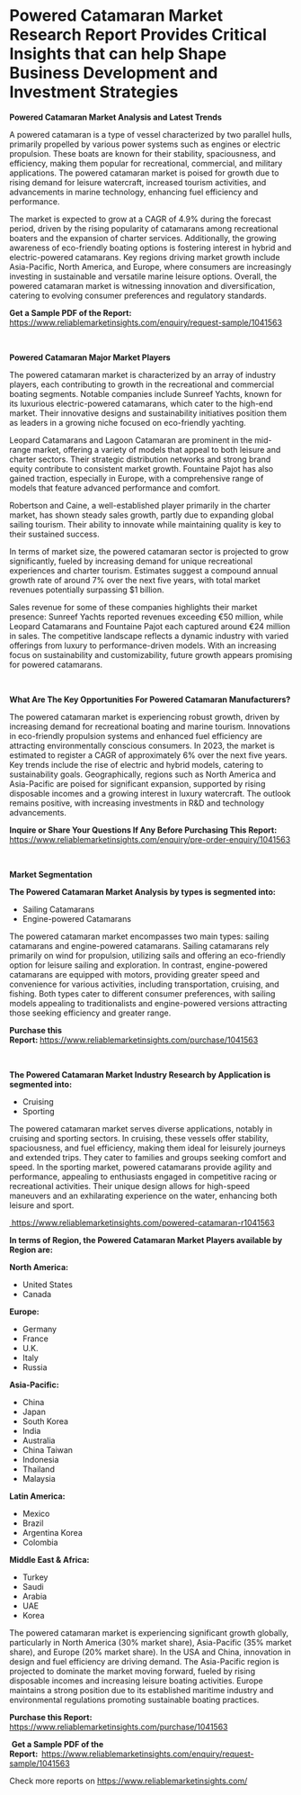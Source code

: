 <p><h1>Powered Catamaran Market Research Report Provides Critical Insights that can help Shape Business Development and Investment Strategies</h1></p><p><strong>Powered Catamaran Market Analysis and Latest Trends</strong></p>
<p><p>A powered catamaran is a type of vessel characterized by two parallel hulls, primarily propelled by various power systems such as engines or electric propulsion. These boats are known for their stability, spaciousness, and efficiency, making them popular for recreational, commercial, and military applications. The powered catamaran market is poised for growth due to rising demand for leisure watercraft, increased tourism activities, and advancements in marine technology, enhancing fuel efficiency and performance.</p><p>The market is expected to grow at a CAGR of 4.9% during the forecast period, driven by the rising popularity of catamarans among recreational boaters and the expansion of charter services. Additionally, the growing awareness of eco-friendly boating options is fostering interest in hybrid and electric-powered catamarans. Key regions driving market growth include Asia-Pacific, North America, and Europe, where consumers are increasingly investing in sustainable and versatile marine leisure options. Overall, the powered catamaran market is witnessing innovation and diversification, catering to evolving consumer preferences and regulatory standards.</p></p>
<p><strong>Get a Sample PDF of the Report:&nbsp;</strong> <a href="https://www.reliablemarketinsights.com/enquiry/request-sample/1041563?utm_campaign=2451&utm_medium=2&utm_source=Github&utm_content=ia&utm_term=16022025&utm_id=powered-catamaran">https://www.reliablemarketinsights.com/enquiry/request-sample/1041563</a></p>
<p>&nbsp;</p>
<p><strong>Powered Catamaran Major Market Players</strong></p>
<p><p>The powered catamaran market is characterized by an array of industry players, each contributing to growth in the recreational and commercial boating segments. Notable companies include Sunreef Yachts, known for its luxurious electric-powered catamarans, which cater to the high-end market. Their innovative designs and sustainability initiatives position them as leaders in a growing niche focused on eco-friendly yachting.</p><p>Leopard Catamarans and Lagoon Catamaran are prominent in the mid-range market, offering a variety of models that appeal to both leisure and charter sectors. Their strategic distribution networks and strong brand equity contribute to consistent market growth. Fountaine Pajot has also gained traction, especially in Europe, with a comprehensive range of models that feature advanced performance and comfort.</p><p>Robertson and Caine, a well-established player primarily in the charter market, has shown steady sales growth, partly due to expanding global sailing tourism. Their ability to innovate while maintaining quality is key to their sustained success.</p><p>In terms of market size, the powered catamaran sector is projected to grow significantly, fueled by increasing demand for unique recreational experiences and charter tourism. Estimates suggest a compound annual growth rate of around 7% over the next five years, with total market revenues potentially surpassing $1 billion.</p><p>Sales revenue for some of these companies highlights their market presence: Sunreef Yachts reported revenues exceeding €50 million, while Leopard Catamarans and Fountaine Pajot each captured around €24 million in sales. The competitive landscape reflects a dynamic industry with varied offerings from luxury to performance-driven models. With an increasing focus on sustainability and customizability, future growth appears promising for powered catamarans.</p></p>
<p>&nbsp;</p>
<p><strong>What Are The Key Opportunities For Powered Catamaran Manufacturers?</strong></p>
<p><p>The powered catamaran market is experiencing robust growth, driven by increasing demand for recreational boating and marine tourism. Innovations in eco-friendly propulsion systems and enhanced fuel efficiency are attracting environmentally conscious consumers. In 2023, the market is estimated to register a CAGR of approximately 6% over the next five years. Key trends include the rise of electric and hybrid models, catering to sustainability goals. Geographically, regions such as North America and Asia-Pacific are poised for significant expansion, supported by rising disposable incomes and a growing interest in luxury watercraft. The outlook remains positive, with increasing investments in R&D and technology advancements.</p></p>
<p><strong>Inquire or Share Your Questions If Any Before Purchasing This Report:</strong> <a href="https://www.reliablemarketinsights.com/enquiry/pre-order-enquiry/1041563?utm_campaign=2451&utm_medium=2&utm_source=Github&utm_content=ia&utm_term=16022025&utm_id=powered-catamaran">https://www.reliablemarketinsights.com/enquiry/pre-order-enquiry/1041563</a></p>
<p>&nbsp;</p>
<p><strong>Market Segmentation</strong></p>
<p><strong>The Powered Catamaran Market Analysis by types is segmented into:</strong></p>
<p><ul><li>Sailing Catamarans</li><li>Engine-powered Catamarans</li></ul></p>
<p><p>The powered catamaran market encompasses two main types: sailing catamarans and engine-powered catamarans. Sailing catamarans rely primarily on wind for propulsion, utilizing sails and offering an eco-friendly option for leisure sailing and exploration. In contrast, engine-powered catamarans are equipped with motors, providing greater speed and convenience for various activities, including transportation, cruising, and fishing. Both types cater to different consumer preferences, with sailing models appealing to traditionalists and engine-powered versions attracting those seeking efficiency and greater range.</p></p>
<p><strong>Purchase this Report:&nbsp;</strong><a href="https://www.reliablemarketinsights.com/purchase/1041563?utm_campaign=2451&utm_medium=2&utm_source=Github&utm_content=ia&utm_term=16022025&utm_id=powered-catamaran">https://www.reliablemarketinsights.com/purchase/1041563</a></p>
<p>&nbsp;</p>
<p><strong>The Powered Catamaran Market Industry Research by Application is segmented into:</strong></p>
<p><ul><li>Cruising</li><li>Sporting</li></ul></p>
<p><p>The powered catamaran market serves diverse applications, notably in cruising and sporting sectors. In cruising, these vessels offer stability, spaciousness, and fuel efficiency, making them ideal for leisurely journeys and extended trips. They cater to families and groups seeking comfort and speed. In the sporting market, powered catamarans provide agility and performance, appealing to enthusiasts engaged in competitive racing or recreational activities. Their unique design allows for high-speed maneuvers and an exhilarating experience on the water, enhancing both leisure and sport.</p></p>
<p><a href="https://www.reliablemarketinsights.com/powered-catamaran-r1041563?utm_campaign=2451&utm_medium=2&utm_source=Github&utm_content=ia&utm_term=16022025&utm_id=powered-catamaran">&nbsp;https://www.reliablemarketinsights.com/powered-catamaran-r1041563</a></p>
<p><strong>In terms of Region, the Powered Catamaran Market Players available by Region are:</strong></p>
<p>
    <p> <strong> North America: </strong>
        <ul>
            <li>United States</li>
            <li>Canada</li>
        </ul>
        </p> 
    <p> <strong> Europe: </strong>
        <ul>
            <li>Germany</li>
            <li>France</li>
            <li>U.K.</li>
            <li>Italy</li>
            <li>Russia</li>
        </ul>
        </p> 
    <p> <strong> Asia-Pacific: </strong>
        <ul>
            <li>China</li>
            <li>Japan</li>
            <li>South Korea</li>
            <li>India</li>
            <li>Australia</li>
            <li>China Taiwan</li>
            <li>Indonesia</li>
            <li>Thailand</li>
            <li>Malaysia</li>
        </ul>
        </p> 
    <p> <strong> Latin America: </strong>
        <ul>
            <li>Mexico</li>
            <li>Brazil</li>
            <li>Argentina Korea</li>
            <li>Colombia</li>
        </ul>
        </p> 
    <p> <strong> Middle East & Africa: </strong>
        <ul>
            <li>Turkey</li>
            <li>Saudi</li>
            <li>Arabia</li>
            <li>UAE</li>
            <li>Korea</li>
        </ul>
    </p>
    </p>
<p><p>The powered catamaran market is experiencing significant growth globally, particularly in North America (30% market share), Asia-Pacific (35% market share), and Europe (20% market share). In the USA and China, innovation in design and fuel efficiency are driving demand. The Asia-Pacific region is projected to dominate the market moving forward, fueled by rising disposable incomes and increasing leisure boating activities. Europe maintains a strong position due to its established maritime industry and environmental regulations promoting sustainable boating practices.</p></p>
<p><strong>Purchase this Report: </strong><a href="https://www.reliablemarketinsights.com/purchase/1041563?utm_campaign=2451&utm_medium=2&utm_source=Github&utm_content=ia&utm_term=16022025&utm_id=powered-catamaran">https://www.reliablemarketinsights.com/purchase/1041563</a></p>
<p>&nbsp;<strong>Get a Sample PDF of the Report:&nbsp;&nbsp;</strong><a href="https://www.reliablemarketinsights.com/enquiry/request-sample/1041563?utm_campaign=2451&utm_medium=2&utm_source=Github&utm_content=ia&utm_term=16022025&utm_id=powered-catamaran">https://www.reliablemarketinsights.com/enquiry/request-sample/1041563</a></p>
<p><strong></strong></p>
<p>Check more reports on <a href="https://www.reliablemarketinsights.com/?utm_campaign=2451&utm_medium=2&utm_source=Github&utm_content=ia&utm_term=16022025&utm_id=powered-catamaran">https://www.reliablemarketinsights.com/</a></p>